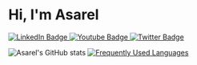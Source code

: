 # Hi, I'm Asarel 
<div id="badges">
  <a href="https://www.linkedin.com/in/asarelcastellanos/">
    <img src="https://img.shields.io/badge/LinkedIn-blue?style=for-the-badge&logo=linkedin&logoColor=white" alt="LinkedIn Badge"/>
  </a>
  <a href="https://www.youtube.com/@linesofcode">
    <img src="https://img.shields.io/badge/YouTube-red?style=for-the-badge&logo=youtube&logoColor=white" alt="Youtube Badge"/>
  </a>
  <a href="https://twitter.com/asarelathome">
    <img src="https://img.shields.io/badge/Twitter-blue?style=for-the-badge&logo=twitter&logoColor=white" alt="Twitter Badge"/>
  </a>
</div>

![Asarel's GitHub stats](https://github-readme-stats.vercel.app/api?username=asarelcastellanos&count_private=true&show_icons=true&theme=dark)
[![Frequently Used Languages](https://github-readme-stats.vercel.app/api/top-langs/?username=asarelcastellanos&theme=dark)](https://github.com/asarelcastellanos/github-readme-stats)
